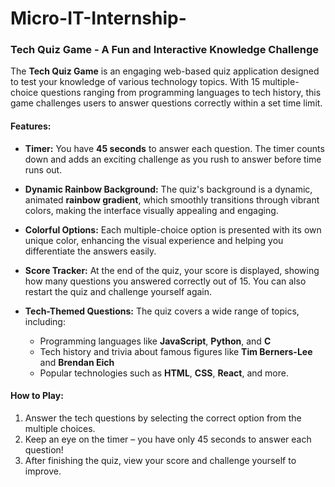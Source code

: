 # Micro-IT-Internship-


### **Tech Quiz Game - A Fun and Interactive Knowledge Challenge**

The **Tech Quiz Game** is an engaging web-based quiz application designed to test your knowledge of various technology topics. With 15 multiple-choice questions ranging from programming languages to tech history, this game challenges users to answer questions correctly within a set time limit.

#### **Features:**

* **Timer:** You have **45 seconds** to answer each question. The timer counts down and adds an exciting challenge as you rush to answer before time runs out.

* **Dynamic Rainbow Background:** The quiz's background is a dynamic, animated **rainbow gradient**, which smoothly transitions through vibrant colors, making the interface visually appealing and engaging.

* **Colorful Options:** Each multiple-choice option is presented with its own unique color, enhancing the visual experience and helping you differentiate the answers easily.

* **Score Tracker:** At the end of the quiz, your score is displayed, showing how many questions you answered correctly out of 15. You can also restart the quiz and challenge yourself again.

* **Tech-Themed Questions:** The quiz covers a wide range of topics, including:

  * Programming languages like **JavaScript**, **Python**, and **C**
  * Tech history and trivia about famous figures like **Tim Berners-Lee** and **Brendan Eich**
  * Popular technologies such as **HTML**, **CSS**, **React**, and more.

#### **How to Play:**

1. Answer the tech questions by selecting the correct option from the multiple choices.
2. Keep an eye on the timer – you have only 45 seconds to answer each question!
3. After finishing the quiz, view your score and challenge yourself to improve.
